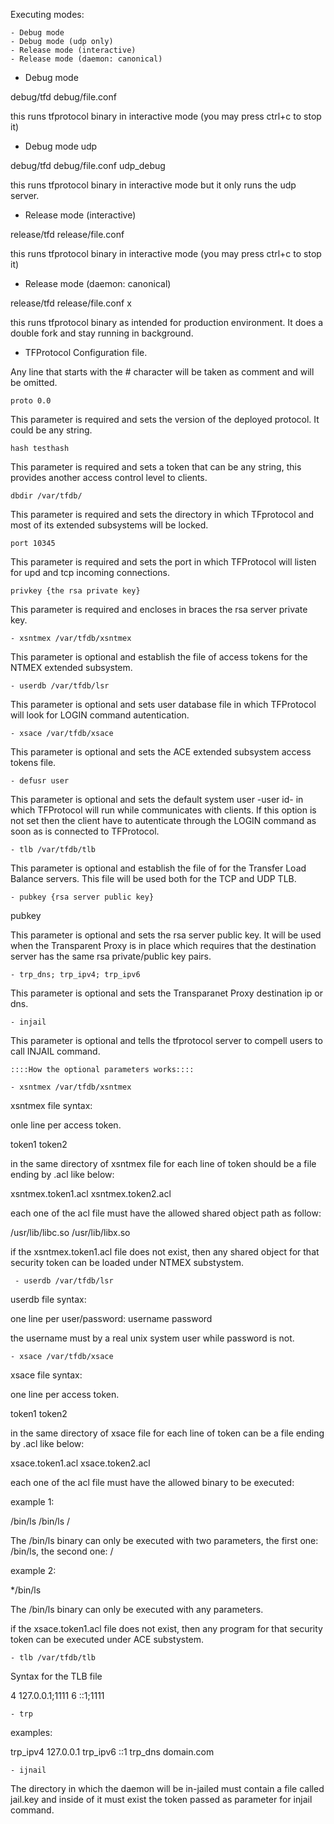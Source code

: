 Executing modes:

    - Debug mode
    - Debug mode (udp only)
    - Release mode (interactive)
    - Release mode (daemon: canonical)

- Debug mode

debug/tfd debug/file.conf

this runs tfprotocol binary in interactive mode (you may press ctrl+c to stop
it)

- Debug mode udp

debug/tfd debug/file.conf udp_debug

this runs tfprotocol binary in interactive mode but it only runs the udp server.

- Release mode (interactive)

release/tfd release/file.conf

this runs tfprotocol binary in interactive mode (you may press ctrl+c to stop
it)

- Release mode (daemon: canonical)

release/tfd release/file.conf x

this runs tfprotocol binary as intended for production environment. It does a
double fork and stay running in background.

- TFProtocol Configuration file.

Any line that starts with the # character will be taken as comment and will be
omitted.

    proto 0.0

This parameter is required and sets the version of the deployed protocol. It
could be any string.

    hash testhash

This parameter is required and sets a token that can be any string, this 
provides another access control level to clients. 

    dbdir /var/tfdb/

This parameter is required and sets the directory in which TFprotocol and most 
of its extended subsystems will be locked.

    port 10345

This parameter is required and sets the port in which TFProtocol will listen for
upd and tcp incoming connections.

    privkey {the rsa private key}

This parameter is required and encloses in braces the rsa server private key.

    - xsntmex /var/tfdb/xsntmex

This parameter is optional and establish the file of access tokens for the NTMEX
extended subsystem.

    - userdb /var/tfdb/lsr

This parameter is optional and sets user database file in which TFProtocol will
look for LOGIN command autentication.

    - xsace /var/tfdb/xsace

This parameter is optional and sets the ACE extended subsystem access tokens 
file.

    - defusr user

This parameter is optional and sets the default system user -user id- in which 
TFProtocol will run while communicates with clients. If this option is not set 
then the client have to autenticate through the LOGIN command as soon as is 
connected to TFProtocol.


    - tlb /var/tfdb/tlb

This parameter is optional and establish the file of for the Transfer Load 
Balance servers. This file will be used both for the TCP and UDP TLB.

    - pubkey {rsa server public key}
    
pubkey

This parameter is optional and sets the rsa server public key. It will be used 
when the Transparent Proxy is in place which requires that the destination 
server has the same rsa private/public key pairs.

    - trp_dns; trp_ipv4; trp_ipv6

This parameter is optional and sets the Transparanet Proxy destination 
ip or dns.

    - injail

This parameter is optional and tells the tfprotocol server to compell users to
call INJAIL command. 


    ::::How the optional parameters works::::

    - xsntmex /var/tfdb/xsntmex
    
xsntmex file syntax:

onle line per access token.

token1
token2

in the same directory of xsntmex file for each line of token should be a file
ending by .acl like below:

xsntmex.token1.acl
xsntmex.token2.acl

each one of the acl file must have the allowed shared object path as follow:

/usr/lib/libc.so
/usr/lib/libx.so

if the xsntmex.token1.acl file does not exist, then any shared object for that 
security token can be loaded under NTMEX substystem.

     - userdb /var/tfdb/lsr

userdb file syntax:

one line per user/password:
username password

the username must by a real unix system user while password is not.

    - xsace /var/tfdb/xsace

xsace file syntax:

one line per access token.

token1
token2

in the same directory of xsace file for each line of token can be a file
ending by .acl like below:

xsace.token1.acl
xsace.token2.acl

each one of the acl file must have the allowed binary to be executed:

example 1:

/bin/ls /bin/ls /

The /bin/ls binary can only be executed with two parameters, the first one:
/bin/ls, the second one: /

example 2:

*/bin/ls

The /bin/ls binary can only be executed with any parameters.

if the xsace.token1.acl file does not exist, then any program for that security
token can be executed under ACE substystem.

    - tlb /var/tfdb/tlb

Syntax for the TLB file

4 127.0.0.1;1111
6 ::1;1111

    - trp
    
examples:

trp_ipv4 127.0.0.1
trp_ipv6 ::1
trp_dns domain.com

    - ijnail
    
The directory in which the daemon will be in-jailed must contain a file called
jail.key and inside of it must exist the token passed as parameter for injail
command.

